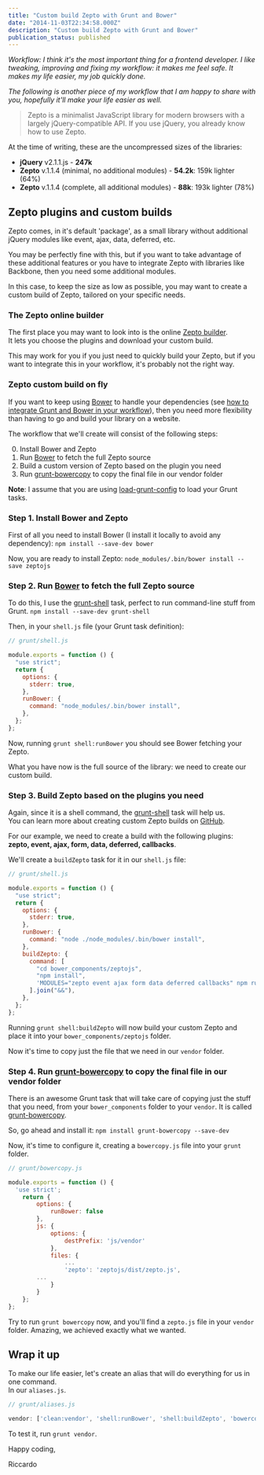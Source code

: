 ```yaml
---
title: "Custom build Zepto with Grunt and Bower"
date: "2014-11-03T22:34:58.000Z"
description: "Custom build Zepto with Grunt and Bower"
publication_status: published
---
```


_Workflow: I think it's the most important thing for a frontend developer. I like tweaking, improving and fixing my workflow: it makes me feel safe. It makes my life easier, my job quickly done._

_The following is another piece of my workflow that I am happy to share with you, hopefully it'll make your life easier as well._

> Zepto is a minimalist JavaScript library for modern browsers with a largely jQuery-compatible API. If you use jQuery, you already know how to use Zepto.

At the time of writing, these are the uncompressed sizes of the libraries:

- **jQuery** v2.1.1.js - **247k**
- **Zepto** v.1.1.4 (minimal, no additional modules) - **54.2k**: 159k lighter (64%)
- **Zepto** v.1.1.4 (complete, all additional modules) - **88k**: 193k lighter (78%)

## Zepto plugins and custom builds

Zepto comes, in it's default 'package', as a small library without additional jQuery modules like event, ajax, data, deferred, etc.

You may be perfectly fine with this, but if you want to take advantage of these additional features or you have to integrate Zepto with libraries like Backbone, then you need some additional modules.

In this case, to keep the size as low as possible, you may want to create a custom build of Zepto, tailored on your specific needs.

### The Zepto online builder

The first place you may want to look into is the online [Zepto builder](http://github.e-sites.nl/zeptobuilder/).  
It lets you choose the plugins and download your custom build.

This may work for you if you just need to quickly build your Zepto, but if you want to integrate this in your workflow, it's probably not the right way.

### Zepto custom build on fly

If you want to keep using [Bower](http://bower.io/) to handle your dependencies (see [how to integrate Grunt and Bower in your workflow](http://www.ricca509.me/bower-and-grunt-a-practical-workflow/)), then you need more flexibility than having to go and build your library on a website.

The workflow that we'll create will consist of the following steps:

0.  Install Bower and Zepto
1.  Run [Bower](http://bower.io/) to fetch the full Zepto source
2.  Build a custom version of Zepto based on the plugin you need
3.  Run [grunt-bowercopy](https://github.com/timmywil/grunt-bowercopy) to copy the final file in our vendor folder

**Note**: I assume that you are using [load-grunt-config](https://github.com/firstandthird/load-grunt-config) to load your Grunt tasks.

### Step 1. Install Bower and Zepto

First of all you need to install Bower (I install it locally to avoid any dependency): `npm install --save-dev bower`

Now, you are ready to install Zepto: `node_modules/.bin/bower install --save zeptojs`

### Step 2. Run [Bower](http://bower.io/) to fetch the full Zepto source

To do this, I use the [grunt-shell](https://github.com/sindresorhus/grunt-shell) task, perfect to run command-line stuff from Grunt. `npm install --save-dev grunt-shell`

Then, in your `shell.js` file (your Grunt task definition):

```javascript
// grunt/shell.js

module.exports = function () {
  "use strict";
  return {
    options: {
      stderr: true,
    },
    runBower: {
      command: "node_modules/.bin/bower install",
    },
  };
};
```

Now, running `grunt shell:runBower` you should see Bower fetching your Zepto.

What you have now is the full source of the library: we need to create our custom build.

### Step 3. Build Zepto based on the plugins you need

Again, since it is a shell command, the [grunt-shell](https://github.com/sindresorhus/grunt-shell) task will help us.  
You can learn more about creating custom Zepto builds on [GitHub](https://github.com/madrobby/zepto#building).

For our example, we need to create a build with the following plugins: **zepto, event, ajax, form, data, deferred, callbacks**.

We'll create a `buildZepto` task for it in our `shell.js` file:

```javascript
// grunt/shell.js

module.exports = function () {
  "use strict";
  return {
    options: {
      stderr: true,
    },
    runBower: {
      command: "node ./node_modules/.bin/bower install",
    },
    buildZepto: {
      command: [
        "cd bower_components/zeptojs",
        "npm install",
        'MODULES="zepto event ajax form data deferred callbacks" npm run-script dist',
      ].join("&&"),
    },
  };
};
```

Running `grunt shell:buildZepto` will now build your custom Zepto and place it into your `bower_components/zeptojs` folder.

Now it's time to copy just the file that we need in our `vendor` folder.

### Step 4. Run [grunt-bowercopy](https://github.com/timmywil/grunt-bowercopy) to copy the final file in our vendor folder

There is an awesome Grunt task that will take care of copying just the stuff that you need, from your `bower_components` folder to your `vendor`. It is called [grunt-bowercopy](https://github.com/timmywil/grunt-bowercopy).

So, go ahead and install it: `npm install grunt-bowercopy --save-dev`

Now, it's time to configure it, creating a `bowercopy.js` file into your `grunt` folder.

```javascript
// grunt/bowercopy.js

module.exports = function () {
  'use strict';
    return {
        options: {
            runBower: false
        },
        js: {
            options: {
                destPrefix: 'js/vendor'
            },
            files: {
                ...
                'zepto': 'zeptojs/dist/zepto.js',
        ...
            }
        }
    };
};
```

Try to run `grunt bowercopy` now, and you'll find a `zepto.js` file in your `vendor` folder. Amazing, we achieved exactly what we wanted.

## Wrap it up

To make our life easier, let's create an alias that will do everything for us in one command.  
In our `aliases.js`.

```javascript
// grunt/aliases.js

vendor: ['clean:vendor', 'shell:runBower', 'shell:buildZepto', 'bowercopy:js']
```

To test it, run `grunt vendor`.

Happy coding,

Riccardo
